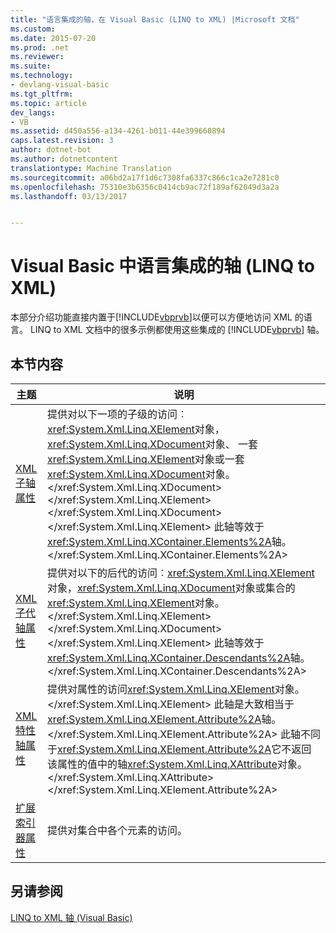 ```yaml
---
title: "语言集成的轴，在 Visual Basic (LINQ to XML) |Microsoft 文档"
ms.custom: 
ms.date: 2015-07-20
ms.prod: .net
ms.reviewer: 
ms.suite: 
ms.technology:
- devlang-visual-basic
ms.tgt_pltfrm: 
ms.topic: article
dev_langs:
- VB
ms.assetid: d450a556-a134-4261-b011-44e399660894
caps.latest.revision: 3
author: dotnet-bot
ms.author: dotnetcontent
translationtype: Machine Translation
ms.sourcegitcommit: a06bd2a17f1d6c7308fa6337c866c1ca2e7281c0
ms.openlocfilehash: 75310e3b6356c0414cb9ac72f189af62049d3a2a
ms.lasthandoff: 03/13/2017


---
```

# <a name="language-integrated-axes-in-visual-basic-linq-to-xml"></a>Visual Basic 中语言集成的轴 (LINQ to XML)
本部分介绍功能直接内置于[!INCLUDE[vbprvb](../../../../csharp/programming-guide/concepts/linq/includes/vbprvb_md.md)]以便可以方便地访问 XML 的语言。 LINQ to XML 文档中的很多示例都使用这些集成的 [!INCLUDE[vbprvb](../../../../csharp/programming-guide/concepts/linq/includes/vbprvb_md.md)] 轴。  
  
## <a name="in-this-section"></a>本节内容  
  
|主题|说明|  
|-----------|-----------------|  
|[XML 子轴属性](../../../../visual-basic/language-reference/xml-axis/xml-child-axis-property.md)|提供对以下一项的子级的访问︰<xref:System.Xml.Linq.XElement>对象，<xref:System.Xml.Linq.XDocument>对象、 一套<xref:System.Xml.Linq.XElement>对象或一套<xref:System.Xml.Linq.XDocument>对象。</xref:System.Xml.Linq.XDocument> </xref:System.Xml.Linq.XElement> </xref:System.Xml.Linq.XDocument> </xref:System.Xml.Linq.XElement> 此轴等效于<xref:System.Xml.Linq.XContainer.Elements%2A>轴。</xref:System.Xml.Linq.XContainer.Elements%2A>|  
|[XML 子代轴属性](../../../../visual-basic/language-reference/xml-axis/xml-descendant-axis-property.md)|提供对以下的后代的访问︰<xref:System.Xml.Linq.XElement>对象，<xref:System.Xml.Linq.XDocument>对象或集合的<xref:System.Xml.Linq.XElement>对象。</xref:System.Xml.Linq.XElement> </xref:System.Xml.Linq.XDocument> </xref:System.Xml.Linq.XElement> 此轴等效于<xref:System.Xml.Linq.XContainer.Descendants%2A>轴。</xref:System.Xml.Linq.XContainer.Descendants%2A>|  
|[XML 特性轴属性](../../../../visual-basic/language-reference/xml-axis/xml-attribute-axis-property.md)|提供对属性的访问<xref:System.Xml.Linq.XElement>对象。</xref:System.Xml.Linq.XElement> 此轴是大致相当于<xref:System.Xml.Linq.XElement.Attribute%2A>轴。</xref:System.Xml.Linq.XElement.Attribute%2A> 此轴不同于<xref:System.Xml.Linq.XElement.Attribute%2A>它不返回该属性的值中的轴<xref:System.Xml.Linq.XAttribute>对象。</xref:System.Xml.Linq.XAttribute> </xref:System.Xml.Linq.XElement.Attribute%2A>|  
|[扩展索引器属性](../../../../visual-basic/language-reference/xml-axis/extension-indexer-property.md)|提供对集合中各个元素的访问。|  
  
## <a name="see-also"></a>另请参阅  
 [LINQ to XML 轴 (Visual Basic)](../../../../visual-basic/programming-guide/concepts/linq/linq-to-xml-axes.md)
